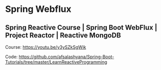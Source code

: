 # Spring Webflux

## Spring Reactive Course | Spring Boot WebFlux | Project Reactor | Reactive MongoDB

Course: https://youtu.be/y3ySZkSgWik

Code: https://github.com/afsalashyana/Spring-Boot-Tutorials/tree/master/LearnReactiveProgramming
